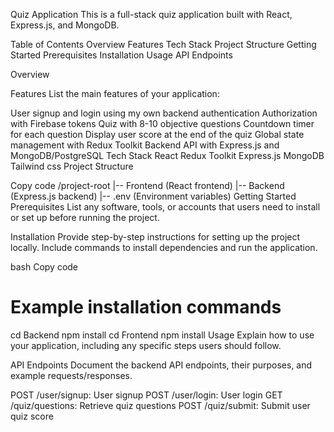 Quiz Application
This is a full-stack quiz application built with React, Express.js, and MongoDB.

Table of Contents
Overview
Features
Tech Stack
Project Structure
Getting Started
Prerequisites
Installation
Usage
API Endpoints

Overview

Features
List the main features of your application:

User signup and login using my own backend authentication
Authorization with Firebase tokens
Quiz with 8-10 objective questions
Countdown timer for each question
Display user score at the end of the quiz
Global state management with Redux Toolkit
Backend API with Express.js and MongoDB/PostgreSQL
Tech Stack
React
Redux Toolkit
Express.js
MongoDB 
Tailwind css
Project Structure

Copy code
/project-root
|-- Frontend (React frontend)
|-- Backend (Express.js backend)
|-- .env (Environment variables)
Getting Started
Prerequisites
List any software, tools, or accounts that users need to install or set up before running the project.

Installation
Provide step-by-step instructions for setting up the project locally. Include commands to install dependencies and run the application.

bash
Copy code
# Example installation commands
cd Backend
npm install
cd Frontend
npm install
Usage
Explain how to use your application, including any specific steps users should follow.

API Endpoints
Document the backend API endpoints, their purposes, and example requests/responses.

POST /user/signup: User signup
POST /user/login: User login
GET /quiz/questions: Retrieve quiz questions
POST /quiz/submit: Submit user quiz score
